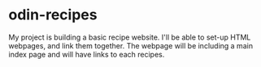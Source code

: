 # odin-recipes
My project is building a basic recipe website.
I'll be able to set-up HTML webpages, and link them together.
The webpage will be including a main index page and will have links to each recipes.